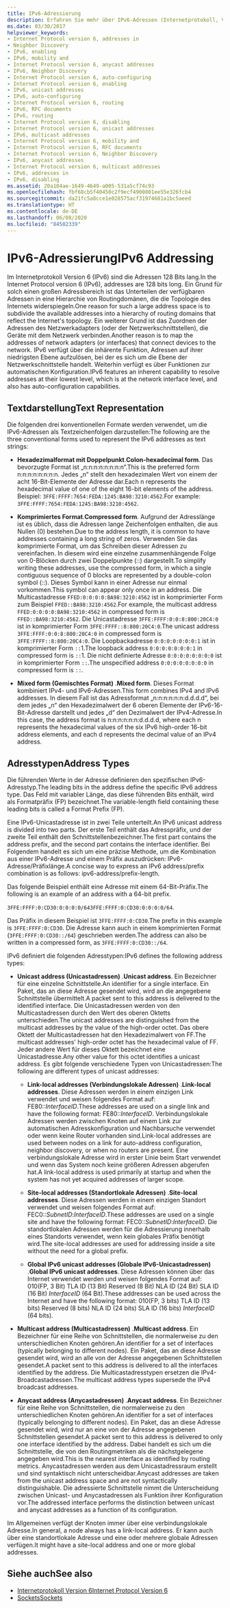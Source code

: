 ```yaml
---
title: IPv6-Adressierung
description: Erfahren Sie mehr über IPv6-Adressen (Internetprotokoll, Version 6), einschließlich Textdarstellung und Adresstypen.
ms.date: 03/30/2017
helpviewer_keywords:
- Internet Protocol version 6, addresses in
- Neighbor Discovery
- IPv6, enabling
- IPv6, mobility and
- Internet Protocol version 6, anycast addresses
- IPv6, Neighbor Discovery
- Internet Protocol version 6, auto-configuring
- Internet Protocol version 6, enabling
- IPv6, unicast addresses
- IPv6, auto-configuring
- Internet Protocol version 6, routing
- IPv6, RFC documents
- IPv6, routing
- Internet Protocol version 6, disabling
- Internet Protocol version 6, unicast addresses
- IPv6, multicast addresses
- Internet Protocol version 6, mobility and
- Internet Protocol version 6, RFC documents
- Internet Protocol version 6, Neighbor Discovery
- IPv6, anycast addresses
- Internet Protocol version 6, multicast addresses
- IPv6, addresses in
- IPv6, disabling
ms.assetid: 20a104ae-1649-4649-a005-531a5cf74c93
ms.openlocfilehash: fbf68cb5f40450c2f9ecf4900801ee55e326fcb4
ms.sourcegitcommit: da21fc5a8cce1e028575acf31974681a1bc5aeed
ms.translationtype: HT
ms.contentlocale: de-DE
ms.lasthandoff: 06/08/2020
ms.locfileid: "84502339"
---
```

# <a name="ipv6-addressing"></a><span data-ttu-id="aea1b-103">IPv6-Adressierung</span><span class="sxs-lookup"><span data-stu-id="aea1b-103">IPv6 Addressing</span></span>

<span data-ttu-id="aea1b-104">Im Internetprotokoll Version 6 (IPv6) sind die Adressen 128 Bits lang.</span><span class="sxs-lookup"><span data-stu-id="aea1b-104">In the Internet Protocol version 6 (IPv6), addresses are 128 bits long.</span></span> <span data-ttu-id="aea1b-105">Ein Grund für solch einen großen Adressbereich ist das Unterteilen der verfügbaren Adressen in eine Hierarchie von Routingdomänen, die die Topologie des Internets widerspiegeln.</span><span class="sxs-lookup"><span data-stu-id="aea1b-105">One reason for such a large address space is to subdivide the available addresses into a hierarchy of routing domains that reflect the Internet's topology.</span></span> <span data-ttu-id="aea1b-106">Ein weiterer Grund ist das Zuordnen der Adressen des Netzwerkadapters (oder der Netzwerkschnittstellen), die Geräte mit dem Netzwerk verbinden.</span><span class="sxs-lookup"><span data-stu-id="aea1b-106">Another reason is to map the addresses of network adapters (or interfaces) that connect devices to the network.</span></span> <span data-ttu-id="aea1b-107">IPv6 verfügt über die inhärente Funktion, Adressen auf ihrer niedrigsten Ebene aufzulösen, bei der es sich um die Ebene der Netzwerkschnittstelle handelt. Weiterhin verfügt es über Funktionen zur automatischen Konfiguration.</span><span class="sxs-lookup"><span data-stu-id="aea1b-107">IPv6 features an inherent capability to resolve addresses at their lowest level, which is at the network interface level, and also has auto-configuration capabilities.</span></span>

## <a name="text-representation"></a><span data-ttu-id="aea1b-108">Textdarstellung</span><span class="sxs-lookup"><span data-stu-id="aea1b-108">Text Representation</span></span>

<span data-ttu-id="aea1b-109">Die folgenden drei konventionellen Formate werden verwendet, um die IPv6-Adressen als Textzeichenfolgen darzustellen:</span><span class="sxs-lookup"><span data-stu-id="aea1b-109">The following are the three conventional forms used to represent the IPv6 addresses as text strings:</span></span>

- <span data-ttu-id="aea1b-110">**Hexadezimalformat mit Doppelpunkt**.</span><span class="sxs-lookup"><span data-stu-id="aea1b-110">**Colon-hexadecimal form**.</span></span> <span data-ttu-id="aea1b-111">Das bevorzugte Format ist „n:n:n:n:n:n:n:n“.</span><span class="sxs-lookup"><span data-stu-id="aea1b-111">This is the preferred form n:n:n:n:n:n:n:n.</span></span> <span data-ttu-id="aea1b-112">Jedes „n“ stellt den hexadezimalen Wert von einem der acht 16-Bit-Elemente der Adresse dar.</span><span class="sxs-lookup"><span data-stu-id="aea1b-112">Each n represents the hexadecimal value of one of the eight 16-bit elements of the address.</span></span> <span data-ttu-id="aea1b-113">Beispiel: `3FFE:FFFF:7654:FEDA:1245:BA98:3210:4562`.</span><span class="sxs-lookup"><span data-stu-id="aea1b-113">For example: `3FFE:FFFF:7654:FEDA:1245:BA98:3210:4562`.</span></span>

- <span data-ttu-id="aea1b-114">**Komprimiertes Format**.</span><span class="sxs-lookup"><span data-stu-id="aea1b-114">**Compressed form**.</span></span> <span data-ttu-id="aea1b-115">Aufgrund der Adresslänge ist es üblich, dass die Adressen lange Zeichenfolgen enthalten, die aus Nullen (0) bestehen.</span><span class="sxs-lookup"><span data-stu-id="aea1b-115">Due to the address length, it is common to have addresses containing a long string of zeros.</span></span> <span data-ttu-id="aea1b-116">Verwenden Sie das komprimierte Format, um das Schreiben dieser Adressen zu vereinfachen. In diesem wird eine einzelne zusammenhängende Folge von 0-Blöcken durch zwei Doppelpunkte (::) dargestellt.</span><span class="sxs-lookup"><span data-stu-id="aea1b-116">To simplify writing these addresses, use the compressed form, in which a single contiguous sequence of 0 blocks are represented by a double-colon symbol (::).</span></span> <span data-ttu-id="aea1b-117">Dieses Symbol kann in einer Adresse nur einmal vorkommen.</span><span class="sxs-lookup"><span data-stu-id="aea1b-117">This symbol can appear only once in an address.</span></span> <span data-ttu-id="aea1b-118">Die Multicastadresse `FFED:0:0:0:0:BA98:3210:4562` ist in komprimierter Form zum Beispiel `FFED::BA98:3210:4562`.</span><span class="sxs-lookup"><span data-stu-id="aea1b-118">For example, the multicast address `FFED:0:0:0:0:BA98:3210:4562` in compressed form is `FFED::BA98:3210:4562`.</span></span> <span data-ttu-id="aea1b-119">Die Unicastadresse `3FFE:FFFF:0:0:8:800:20C4:0` ist in komprimierter Form `3FFE:FFFF::8:800:20C4:0`.</span><span class="sxs-lookup"><span data-stu-id="aea1b-119">The unicast address `3FFE:FFFF:0:0:8:800:20C4:0` in compressed form is `3FFE:FFFF::8:800:20C4:0`.</span></span> <span data-ttu-id="aea1b-120">Die Loopbackadresse `0:0:0:0:0:0:0:1` ist in komprimierter Form `::`1.</span><span class="sxs-lookup"><span data-stu-id="aea1b-120">The loopback address `0:0:0:0:0:0:0:1` in compressed form is `::`1.</span></span> <span data-ttu-id="aea1b-121">Die nicht definierte Adresse `0:0:0:0:0:0:0:0` ist in komprimierter Form `::`.</span><span class="sxs-lookup"><span data-stu-id="aea1b-121">The unspecified address `0:0:0:0:0:0:0:0` in compressed form is `::`.</span></span>

- <span data-ttu-id="aea1b-122">**Mixed form (Gemischtes Format)** .</span><span class="sxs-lookup"><span data-stu-id="aea1b-122">**Mixed form**.</span></span> <span data-ttu-id="aea1b-123">Dieses Format kombiniert IPv4- und IPv6-Adressen.</span><span class="sxs-lookup"><span data-stu-id="aea1b-123">This form combines IPv4 and IPv6 addresses.</span></span> <span data-ttu-id="aea1b-124">In diesem Fall ist das Adressformat „n:n:n:n:n:n:d.d.d.d“, bei dem jedes „n“ den Hexadezimalwert der 6 oberen Elemente der IPv6-16-Bit-Adresse darstellt und jedes „d“ den Dezimalwert der IPv4-Adresse.</span><span class="sxs-lookup"><span data-stu-id="aea1b-124">In this case, the address format is n:n:n:n:n:n:d.d.d.d, where each n represents the hexadecimal values of the six IPv6 high-order 16-bit address elements, and each d represents the decimal value of an IPv4 address.</span></span>

## <a name="address-types"></a><span data-ttu-id="aea1b-125">Adresstypen</span><span class="sxs-lookup"><span data-stu-id="aea1b-125">Address Types</span></span>

<span data-ttu-id="aea1b-126">Die führenden Werte in der Adresse definieren den spezifischen IPv6-Adresstyp.</span><span class="sxs-lookup"><span data-stu-id="aea1b-126">The leading bits in the address define the specific IPv6 address type.</span></span> <span data-ttu-id="aea1b-127">Das Feld mit variabler Länge, das diese führenden Bits enthält, wird als Formatpräfix (FP) bezeichnet.</span><span class="sxs-lookup"><span data-stu-id="aea1b-127">The variable-length field containing these leading bits is called a Format Prefix (FP).</span></span>

<span data-ttu-id="aea1b-128">Eine IPv6-Unicastadresse ist in zwei Teile unterteilt.</span><span class="sxs-lookup"><span data-stu-id="aea1b-128">An IPv6 unicast address is divided into two parts.</span></span> <span data-ttu-id="aea1b-129">Der erste Teil enthält das Adresspräfix, und der zweite Teil enthält den Schnittstellenbezeichner.</span><span class="sxs-lookup"><span data-stu-id="aea1b-129">The first part contains the address prefix, and the second part contains the interface identifier.</span></span> <span data-ttu-id="aea1b-130">Bei Folgendem handelt es sich um eine präzise Methode, um die Kombination aus einer IPv6-Adresse und einem Präfix auszudrücken: IPv6-Adresse/Präfixlänge.</span><span class="sxs-lookup"><span data-stu-id="aea1b-130">A concise way to express an IPv6 address/prefix combination is as follows: ipv6-address/prefix-length.</span></span>

<span data-ttu-id="aea1b-131">Das folgende Beispiel enthält eine Adresse mit einem 64-Bit-Präfix.</span><span class="sxs-lookup"><span data-stu-id="aea1b-131">The following is an example of an address with a 64-bit prefix.</span></span>

<span data-ttu-id="aea1b-132">`3FFE:FFFF:0:CD30:0:0:0:0/64`</span><span class="sxs-lookup"><span data-stu-id="aea1b-132">`3FFE:FFFF:0:CD30:0:0:0:0/64`.</span></span>

<span data-ttu-id="aea1b-133">Das Präfix in diesem Beispiel ist `3FFE:FFFF:0:CD30`.</span><span class="sxs-lookup"><span data-stu-id="aea1b-133">The prefix in this example is `3FFE:FFFF:0:CD30`.</span></span> <span data-ttu-id="aea1b-134">Die Adresse kann auch in einem komprimierten Format (`3FFE:FFFF:0:CD30::/64`) geschrieben werden.</span><span class="sxs-lookup"><span data-stu-id="aea1b-134">The address can also be written in a compressed form, as `3FFE:FFFF:0:CD30::/64`.</span></span>

<span data-ttu-id="aea1b-135">IPv6 definiert die folgenden Adresstypen:</span><span class="sxs-lookup"><span data-stu-id="aea1b-135">IPv6 defines the following address types:</span></span>

- <span data-ttu-id="aea1b-136">**Unicast address (Unicastadressen)** .</span><span class="sxs-lookup"><span data-stu-id="aea1b-136">**Unicast address**.</span></span> <span data-ttu-id="aea1b-137">Ein Bezeichner für eine einzelne Schnittstelle.</span><span class="sxs-lookup"><span data-stu-id="aea1b-137">An identifier for a single interface.</span></span> <span data-ttu-id="aea1b-138">Ein Paket, das an diese Adresse gesendet wird, wird an die angegebene Schnittstelle übermittelt.</span><span class="sxs-lookup"><span data-stu-id="aea1b-138">A packet sent to this address is delivered to the identified interface.</span></span> <span data-ttu-id="aea1b-139">Die Unicastadressen werden von den Multicastadressen durch den Wert des oberen Oktetts unterschieden.</span><span class="sxs-lookup"><span data-stu-id="aea1b-139">The unicast addresses are distinguished from the multicast addresses by the value of the high-order octet.</span></span> <span data-ttu-id="aea1b-140">Das obere Oktett der Multicastadressen hat den Hexadezimalwert von FF.</span><span class="sxs-lookup"><span data-stu-id="aea1b-140">The multicast addresses' high-order octet has the hexadecimal value of FF.</span></span> <span data-ttu-id="aea1b-141">Jeder andere Wert für dieses Oktett bezeichnet eine Unicastadresse.</span><span class="sxs-lookup"><span data-stu-id="aea1b-141">Any other value for this octet identifies a unicast address.</span></span> <span data-ttu-id="aea1b-142">Es gibt folgende verschiedene Typen von Unicastadressen:</span><span class="sxs-lookup"><span data-stu-id="aea1b-142">The following are different types of unicast addresses:</span></span>

  - <span data-ttu-id="aea1b-143">**Link-local addresses (Verbindungslokale Adressen)** .</span><span class="sxs-lookup"><span data-stu-id="aea1b-143">**Link-local addresses**.</span></span> <span data-ttu-id="aea1b-144">Diese Adressen werden in einem einzigen Link verwendet und weisen folgendes Format auf: FE80::*InterfaceID*.</span><span class="sxs-lookup"><span data-stu-id="aea1b-144">These addresses are used on a single link and have the following format: FE80::*InterfaceID*.</span></span> <span data-ttu-id="aea1b-145">Verbindungslokale Adressen werden zwischen Knoten auf einem Link zur automatischen Adresskonfiguration und Nachbarsuche verwendet oder wenn keine Router vorhanden sind.</span><span class="sxs-lookup"><span data-stu-id="aea1b-145">Link-local addresses are used between nodes on a link for auto-address configuration, neighbor discovery, or when no routers are present.</span></span> <span data-ttu-id="aea1b-146">Eine verbindungslokale Adresse wird in erster Linie beim Start verwendet und wenn das System noch keine größeren Adressen abgerufen hat.</span><span class="sxs-lookup"><span data-stu-id="aea1b-146">A link-local address is used primarily at startup and when the system has not yet acquired addresses of larger scope.</span></span>

  - <span data-ttu-id="aea1b-147">**Site-local addresses (Standortlokale Adressen)** .</span><span class="sxs-lookup"><span data-stu-id="aea1b-147">**Site-local addresses**.</span></span> <span data-ttu-id="aea1b-148">Diese Adressen werden in einem einzigen Standort verwendet und weisen folgendes Format auf: FEC0::*SubnetID*:*InterfaceID*.</span><span class="sxs-lookup"><span data-stu-id="aea1b-148">These addresses are used on a single site and have the following format: FEC0::*SubnetID*:*InterfaceID*.</span></span> <span data-ttu-id="aea1b-149">Die standortlokalen Adressen werden für die Adressierung innerhalb eines Standorts verwendet, wenn kein globales Präfix benötigt wird.</span><span class="sxs-lookup"><span data-stu-id="aea1b-149">The site-local addresses are used for addressing inside a site without the need for a global prefix.</span></span>

  - <span data-ttu-id="aea1b-150">**Global IPv6 unicast addresses (Globale IPv6-Unicastadressen)** .</span><span class="sxs-lookup"><span data-stu-id="aea1b-150">**Global IPv6 unicast addresses**.</span></span> <span data-ttu-id="aea1b-151">Diese Adressen können über das Internet verwendet werden und weisen folgendes Format auf: 010(FP, 3 Bit) TLA ID (13 Bit) Reserved (8 Bit) NLA ID (24 Bit) SLA ID (16 Bit) *InterfaceID* (64 Bit).</span><span class="sxs-lookup"><span data-stu-id="aea1b-151">These addresses can be used across the Internet and have the following format: 010(FP, 3 bits) TLA ID (13 bits) Reserved (8 bits) NLA ID (24 bits) SLA ID (16 bits) *InterfaceID* (64 bits).</span></span>

- <span data-ttu-id="aea1b-152">**Multicast address (Multicastadressen)** .</span><span class="sxs-lookup"><span data-stu-id="aea1b-152">**Multicast address**.</span></span> <span data-ttu-id="aea1b-153">Ein Bezeichner für eine Reihe von Schnittstellen, die normalerweise zu den unterschiedlichen Knoten gehören.</span><span class="sxs-lookup"><span data-stu-id="aea1b-153">An identifier for a set of interfaces (typically belonging to different nodes).</span></span> <span data-ttu-id="aea1b-154">Ein Paket, das an diese Adresse gesendet wird, wird an alle von der Adresse angegebenen Schnittstellen gesendet.</span><span class="sxs-lookup"><span data-stu-id="aea1b-154">A packet sent to this address is delivered to all the interfaces identified by the address.</span></span> <span data-ttu-id="aea1b-155">Die Multicastadresstypen ersetzen die IPv4-Broadcastadressen.</span><span class="sxs-lookup"><span data-stu-id="aea1b-155">The multicast address types supersede the IPv4 broadcast addresses.</span></span>

- <span data-ttu-id="aea1b-156">**Anycast address (Anycastadressen)** .</span><span class="sxs-lookup"><span data-stu-id="aea1b-156">**Anycast address**.</span></span> <span data-ttu-id="aea1b-157">Ein Bezeichner für eine Reihe von Schnittstellen, die normalerweise zu den unterschiedlichen Knoten gehören.</span><span class="sxs-lookup"><span data-stu-id="aea1b-157">An identifier for a set of interfaces (typically belonging to different nodes).</span></span> <span data-ttu-id="aea1b-158">Ein Paket, das an diese Adresse gesendet wird, wird nur an eine von der Adresse angegebenen Schnittstellen gesendet.</span><span class="sxs-lookup"><span data-stu-id="aea1b-158">A packet sent to this address is delivered to only one interface identified by the address.</span></span> <span data-ttu-id="aea1b-159">Dabei handelt es sich um die Schnittstelle, die von den Routingmetriken als die nächstgelegene angegeben wird.</span><span class="sxs-lookup"><span data-stu-id="aea1b-159">This is the nearest interface as identified by routing metrics.</span></span> <span data-ttu-id="aea1b-160">Anycastadressen werden aus dem Unicastadressraum erstellt und sind syntaktisch nicht unterscheidbar.</span><span class="sxs-lookup"><span data-stu-id="aea1b-160">Anycast addresses are taken from the unicast address space and are not syntactically distinguishable.</span></span> <span data-ttu-id="aea1b-161">Die adressierte Schnittstelle nimmt die Unterscheidung zwischen Unicast- und Anycastadressen als Funktion ihrer Konfiguration vor.</span><span class="sxs-lookup"><span data-stu-id="aea1b-161">The addressed interface performs the distinction between unicast and anycast addresses as a function of its configuration.</span></span>

<span data-ttu-id="aea1b-162">Im Allgemeinen verfügt der Knoten immer über eine verbindungslokale Adresse.</span><span class="sxs-lookup"><span data-stu-id="aea1b-162">In general, a node always has a link-local address.</span></span> <span data-ttu-id="aea1b-163">Er kann auch über eine standortlokale Adresse und eine oder mehrere globale Adressen verfügen.</span><span class="sxs-lookup"><span data-stu-id="aea1b-163">It might have a site-local address and one or more global addresses.</span></span>

## <a name="see-also"></a><span data-ttu-id="aea1b-164">Siehe auch</span><span class="sxs-lookup"><span data-stu-id="aea1b-164">See also</span></span>

- [<span data-ttu-id="aea1b-165">Internetprotokoll Version 6</span><span class="sxs-lookup"><span data-stu-id="aea1b-165">Internet Protocol Version 6</span></span>](internet-protocol-version-6.md)
- [<span data-ttu-id="aea1b-166">Sockets</span><span class="sxs-lookup"><span data-stu-id="aea1b-166">Sockets</span></span>](sockets.md)
